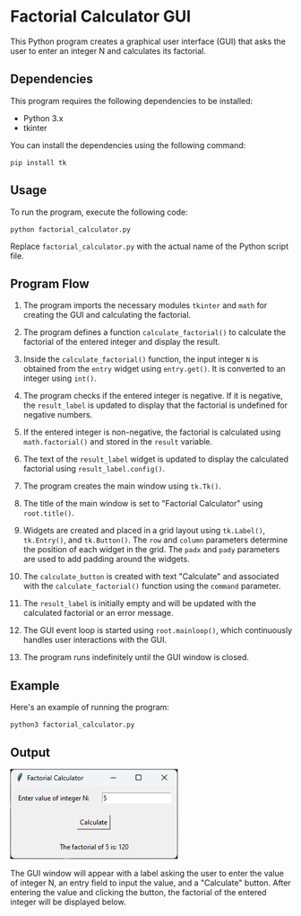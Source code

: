 # Factorial Calculator GUI

This Python program creates a graphical user interface (GUI) that asks the user to enter an integer N and calculates its factorial.

## Dependencies

This program requires the following dependencies to be installed:

- Python 3.x
- tkinter

You can install the dependencies using the following command:

```shell
pip install tk
```

## Usage

To run the program, execute the following code:

```shell
python factorial_calculator.py
```

Replace `factorial_calculator.py` with the actual name of the Python script file.

## Program Flow

1. The program imports the necessary modules `tkinter` and `math` for creating the GUI and calculating the factorial.

2. The program defines a function `calculate_factorial()` to calculate the factorial of the entered integer and display the result.

3. Inside the `calculate_factorial()` function, the input integer `N` is obtained from the `entry` widget using `entry.get()`. It is converted to an integer using `int()`.

4. The program checks if the entered integer is negative. If it is negative, the `result_label` is updated to display that the factorial is undefined for negative numbers.

5. If the entered integer is non-negative, the factorial is calculated using `math.factorial()` and stored in the `result` variable.

6. The text of the `result_label` widget is updated to display the calculated factorial using `result_label.config()`.

7. The program creates the main window using `tk.Tk()`.

8. The title of the main window is set to "Factorial Calculator" using `root.title()`.

9. Widgets are created and placed in a grid layout using `tk.Label()`, `tk.Entry()`, and `tk.Button()`. The `row` and `column` parameters determine the position of each widget in the grid. The `padx` and `pady` parameters are used to add padding around the widgets.

10. The `calculate_button` is created with text "Calculate" and associated with the `calculate_factorial()` function using the `command` parameter.

11. The `result_label` is initially empty and will be updated with the calculated factorial or an error message.

12. The GUI event loop is started using `root.mainloop()`, which continuously handles user interactions with the GUI.

13. The program runs indefinitely until the GUI window is closed.

## Example

Here's an example of running the program:

```shell
python3 factorial_calculator.py
```

## Output

![Output Image](output.png)

The GUI window will appear with a label asking the user to enter the value of integer N, an entry field to input the value, and a "Calculate" button. After entering the value and clicking the button, the factorial of the entered integer will be displayed below.